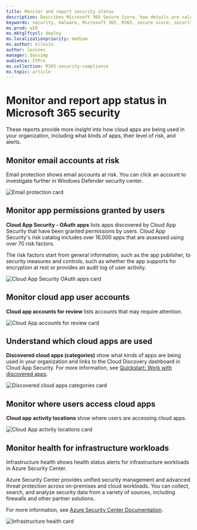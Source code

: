 ```yaml
---
title: Monitor and report security status
description: Describes Microsoft 365 Secure Score, how details are calculated, and what security admins can expect using it.
keywords: security, malware, Microsoft 365, M365, secure score, security center, improvement actions
ms.prod: w10
ms.mktglfcycl: deploy
ms.localizationpriority: medium
ms.author: ellevin
author: levinec
manager: dansimp
audience: ITPro
ms.collection: M365-security-compliance  
ms.topic: article
---
```


# Monitor and report app status in Microsoft 365 security

These reports provide more insight into how cloud apps are being used in your organization, including what kinds of apps, their level of risk, and alerts.

## Monitor email accounts at risk

Email protection shows email accounts at risk. You can click an account to investigate further in Windows Defender security center.

![Email protection card](./media/security-docs/email-protection.png)

## Monitor app permissions granted by users

**Cloud App Security - OAuth apps** lists apps discovered by Cloud App Security that have been granted permissions by users. Cloud App Security's risk catalog includes over 16,000 apps that are assessed using over 70 risk factors.

The risk factors start from general information, such as the app publisher, to security measures and controls, such as whether the app supports for encryption at rest or provides an audit log of user activity.

![Cloud App Security OAuth apps card](./media/security-docs/cloud-app-security-oauth-apps.png)

## Monitor cloud app user accounts

**Cloud app accounts for review** lists accounts that may require attention.

![Cloud App accounts for review card](./media/security-docs/cloud-app-accounts-for-review.png)

## Understand which cloud apps are used

**Discovered cloud apps (categories)** show what kinds of apps are being used in your organization and links to the Cloud Discovery dashboard in Cloud App Security. For more information, see [Quickstart: Work with discovered apps](https://docs.microsoft.com/cloud-app-security/discovered-apps).  

![Discovered cloud apps categories card](./media/security-docs/discovered-cloud-apps-categories.png)

## Monitor where users access cloud apps

**Cloud app activity locations** show where users are accessing cloud apps.

![Cloud App activity locations card](./media/security-docs/cloud-app-activity-locations.png)

## Monitor health for infrastructure workloads

Infrastructure health shows health status alerts for infrastructure workloads in Azure Security Center.

Azure Security Center provides unified security management and advanced threat protection across on-premises and cloud workloads. You can collect, search, and analyze security data from a variety of sources, including firewalls and other partner solutions.

For more information, see [Azure Security Center Documentation](https://docs.microsoft.com/azure/security-center/).

![Infrastructure health card](./media/security-docs/infrastructure-health.png)
